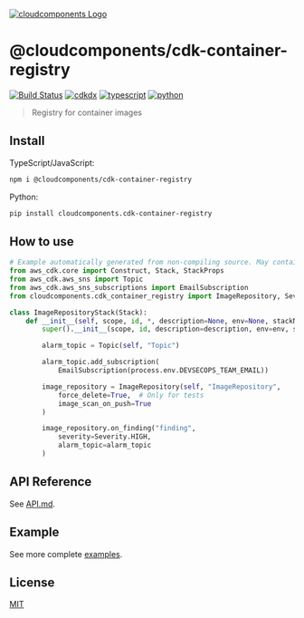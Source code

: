 [![cloudcomponents Logo](https://raw.githubusercontent.com/cloudcomponents/cdk-constructs/master/logo.png)](https://github.com/cloudcomponents/cdk-constructs)

# @cloudcomponents/cdk-container-registry

[![Build Status](https://github.com/cloudcomponents/cdk-constructs/workflows/Build/badge.svg)](https://github.com/cloudcomponents/cdk-constructs/actions?query=workflow=Build)
[![cdkdx](https://img.shields.io/badge/buildtool-cdkdx-blue.svg)](https://github.com/hupe1980/cdkdx)
[![typescript](https://img.shields.io/badge/jsii-typescript-blueviolet.svg)](https://www.npmjs.com/package/@cloudcomponents/cdk-container-registry)
[![python](https://img.shields.io/badge/jsii-python-blueviolet.svg)](https://pypi.org/project/cloudcomponents.cdk-container-registry/)

> Registry for container images

## Install

TypeScript/JavaScript:

```bash
npm i @cloudcomponents/cdk-container-registry
```

Python:

```bash
pip install cloudcomponents.cdk-container-registry
```

## How to use

```python
# Example automatically generated from non-compiling source. May contain errors.
from aws_cdk.core import Construct, Stack, StackProps
from aws_cdk.aws_sns import Topic
from aws_cdk.aws_sns_subscriptions import EmailSubscription
from cloudcomponents.cdk_container_registry import ImageRepository, Severity

class ImageRepositoryStack(Stack):
    def __init__(self, scope, id, *, description=None, env=None, stackName=None, tags=None, synthesizer=None, terminationProtection=None, analyticsReporting=None):
        super().__init__(scope, id, description=description, env=env, stackName=stackName, tags=tags, synthesizer=synthesizer, terminationProtection=terminationProtection, analyticsReporting=analyticsReporting)

        alarm_topic = Topic(self, "Topic")

        alarm_topic.add_subscription(
            EmailSubscription(process.env.DEVSECOPS_TEAM_EMAIL))

        image_repository = ImageRepository(self, "ImageRepository",
            force_delete=True,  # Only for tests
            image_scan_on_push=True
        )

        image_repository.on_finding("finding",
            severity=Severity.HIGH,
            alarm_topic=alarm_topic
        )
```

## API Reference

See [API.md](https://github.com/cloudcomponents/cdk-constructs/tree/master/packages/cdk-container-registry/API.md).

## Example

See more complete [examples](https://github.com/cloudcomponents/cdk-constructs/tree/master/examples).

## License

[MIT](https://github.com/cloudcomponents/cdk-constructs/tree/master/packages/cdk-container-registry/LICENSE)
